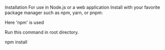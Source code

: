 Installation
For use in Node.js or a web application
Install with your favorite package manager such as npm, yarn, or pnpm:

Here 'npm' is used

Run this command in root directory.

npm install 

